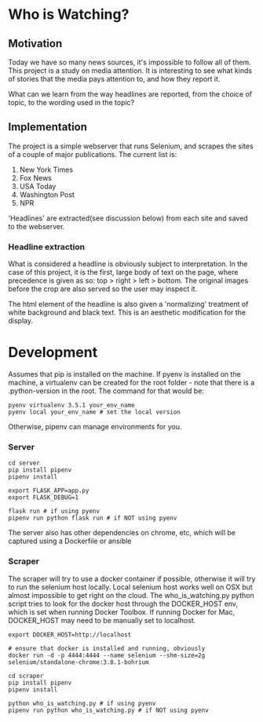 
# Who is Watching?

## Motivation

Today we have so many news sources, it's impossible to follow all of
them. This project is a study on media attention. It is interesting to see what
kinds of stories that the media pays attention to, and how they report it.

What can we learn from the way headlines are reported, from the choice of topic,
to the wording used in the topic?

## Implementation

The project is a simple webserver that runs Selenium, and scrapes the sites of a
couple of major publications. The current list is:
1. New York Times
2. Fox News
3. USA Today
4. Washington Post
5. NPR

'Headlines' are extracted(see discussion below) from each site and saved to the
webserver.

### Headline extraction
What is considered a headline is obviously subject to interpretation. In the
case of this project, it is the first, large body of text on the page, where
precedence is given as so: top > right > left > bottom. The original images
before the crop are also served so the user may inspect it.

The html element of the headline is also given a 'normalizing' treatment of
white background and black text. This is an aesthetic modification for the
display.


# Development

Assumes that pip is installed on the machine. If pyenv is installed on the
machine, a virtualenv can be created for the root folder - note that there is a
.python-version in the root. The command for that would be:

```
pyenv virtualenv 3.5.1 your_env_name
pyenv local your_env_name # set the local version
```

Otherwise, pipenv can manage environments for you.


### Server
```
cd server
pip install pipenv
pipenv install

export FLASK_APP=app.py
export FLASK_DEBUG=1

flask run # if using pyenv
pipenv run python flask run # if NOT using pyenv

```

The server also has other dependencies on chrome, etc, which will be captured
using a Dockerfile or ansible

### Scraper

The scraper will try to use a docker container if possible, otherwise it will try
to run the selenium host locally. Local selenium host works well on OSX but
almost impossible to get right on the cloud. The who_is_watching.py python
script tries to look for the docker host through the DOCKER_HOST env, which is
set when running Docker Toolbox. If running Docker for Mac, DOCKER_HOST may need
to be manually set to localhost.
```
export DOCKER_HOST=http://localhost
```

```
# ensure that docker is installed and running, obviously
docker run -d -p 4444:4444 --name selenium --shm-size=2g selenium/standalone-chrome:3.8.1-bohrium

cd scraper
pip install pipenv
pipenv install

python who_is_watching.py # if using pyenv
pipenv run python who_is_watching.py # if NOT using pyenv
```
